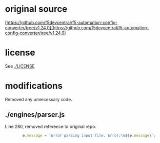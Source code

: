 # original source

[https://github.com/f5devcentral/f5-automation-config-converter/tree/v1.24.0](https://github.com/f5devcentral/f5-automation-config-converter/tree/v1.24.0)

# license

See [./LICENSE](./LICENSE)

# modifications

Removed any unnecessary code.

## ./engines/parser.js

Line 280, removed reference to original repo.

```javascript
        e.message = `Error parsing input file. Error:\n${e.message}`;
```
